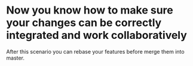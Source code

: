 # Now you know how to make sure your changes can be correctly integrated and work collaboratively  

After this scenario you can rebase your features before merge them into master.  
